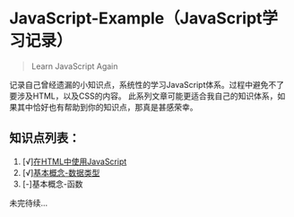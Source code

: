 # JavaScript-Example（JavaScript学习记录）

> Learn JavaScript Again
 
记录自己曾经遗漏的小知识点，系统性的学习JavaScript体系。过程中避免不了要涉及HTML，以及CSS的内容。
此系列文章可能更适合我自己的知识体系，如果其中恰好也有帮助到你的知识点，那真是甚感荣幸。

## 知识点列表：

1. [√][在HTML中使用JavaScript](./article/001-use-javascript-in-html.md)
2. [√][基本概念-数据类型](./article/002-basic-data-type.md)
3. [-]基本概念-函数

未完待续...